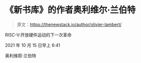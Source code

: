 # 《新书库》的作者奥利维尔·兰伯特

> 原文：<https://thenewstack.io/author/olivier-lambert/>

RISC-V:开放硬件运动的下一次革命

2021 年 10 月 15 日早上 6:41

奥利维耶·兰伯特
